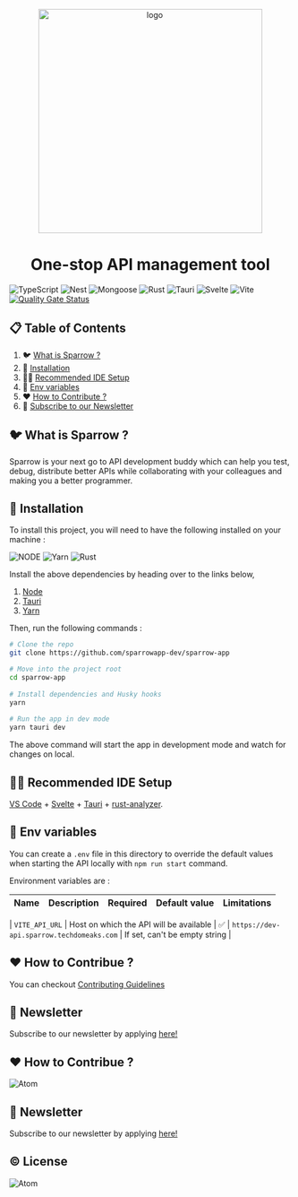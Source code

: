 <p align="center">
<a href="https://sparrows-newsletter.beehiiv.com/subscribe">
<img src="https://sparrowassets.blob.core.windows.net/publicassest/sparrow-logo.png" width="400" alt="logo"/>
</a>
</p>
 
<h1 align="center">
One-stop API management tool
</h1>
 
![TypeScript](https://img.shields.io/badge/-TypeScript-black?style=for-the-badge&logoColor=white&logo=typescript&color=2F73BF)
![Nest](https://img.shields.io/badge/-NestJs-black?style=for-the-badge&logo=nestjs&color=E0234D)
![Mongoose](https://img.shields.io/badge/-MongoDB-black?style=for-the-badge&logoColor=white&logo=mongodb&color=127237)
![Rust](https://img.shields.io/badge/-Rust-black?style=for-the-badge&logoColor=white&logo=rust&color=000000)
![Tauri](https://img.shields.io/badge/Tauri-FFC131?style=for-the-badge&logo=Tauri&logoColor=white)
![Svelte](https://img.shields.io/badge/Svelte-4A4A55?style=for-the-badge&logo=svelte&logoColor=FF3E00)
![Vite](https://img.shields.io/badge/Vite-B73BFE?style=for-the-badge&logo=vite&logoColor=FFD62E)\
[![Quality Gate Status](https://sonar.techdomeaks.com/api/project_badges/measure?project=sparrow&metric=alert_status&token=sqb_aaefedc197c76ac808596f3e44d5e8d5b06ed348)](https://sonar.techdomeaks.com/dashboard?id=sparrow)

 
 
## 📋 Table of Contents
 
1. 🐦 [What is Sparrow ?](#what-is-sparrow)
2. 🔨 [Installation](#installation)
3. 👨‍💻 [Recommended IDE Setup](#recommended-ide-setup)
4. 📖 [Env variables](#env-variables)
5. ❤️ [How to Contribute ?](#contributors)
6. 📨 [Subscribe to our Newsletter](#subscribe-to-our-newsletter)

 
## <a name="what-is-sparrow">🐦 What is Sparrow ?</a>
 
Sparrow is your next go to API development buddy which can help you test, debug, distribute better APIs while collaborating with your colleagues and making you a better programmer.
 
## <a name="installation">🔨 Installation</a>
 
To install this project, you will need to have the following installed on your machine :
 
![NODE](https://img.shields.io/badge/-Node.js-black?style=for-the-badge&logoColor=white&logo=nodedotjs&color=339933)
![Yarn](https://img.shields.io/badge/-Yarn-black?style=for-the-badge&logoColor=white&logo=yarn&color=2C8EBB)
![Rust](https://img.shields.io/badge/-Rust-black?style=for-the-badge&logoColor=white&logo=rust&color=000000)


Install the above dependencies by heading over to the links below,

1) [Node](https://nodejs.org/en)
2) [Tauri](https://tauri.app/v1/guides/getting-started/prerequisites)
3) [Yarn](https://classic.yarnpkg.com/lang/en/docs/install)

 
Then, run the following commands :
 
```bash
# Clone the repo
git clone https://github.com/sparrowapp-dev/sparrow-app

# Move into the project root
cd sparrow-app
	
# Install dependencies and Husky hooks
yarn
 
# Run the app in dev mode
yarn tauri dev
```
 
The above command will start the app in development mode and watch for changes on local.
 
## <a name="recommended-ide-setup">👨‍💻 Recommended IDE Setup</a>
 
[VS Code](https://code.visualstudio.com/) + [Svelte](https://marketplace.visualstudio.com/items?itemName=svelte.svelte-vscode) + [Tauri](https://marketplace.visualstudio.com/items?itemName=tauri-apps.tauri-vscode) + [rust-analyzer](https://marketplace.visualstudio.com/items?itemName=rust-lang.rust-analyzer).
 
## <a name="env-variables">📖 Env variables</a>
 
You can create a `.env` file in this directory to override the default values when starting the API locally with `npm run start` command.
 
Environment variables are :
 
|        Name         |               Description               | Required | Default value |                   Limitations                    |
|:-------------------:|:---------------------------------------:|:--------:|:-------------:|:------------------------------------------------:|

|       `VITE_API_URL`        | Host on which the API will be available |    ✅     |  `https://dev-api.sparrow.techdomeaks.com`  |          If set, can't be empty string           |

## <a name="contributors">❤️ How to Contribue ?</a>

You can checkout [Contributing Guidelines](./docs/CONTRIBUTING.md)
 
## <a name="subscribe-to-our-newsletter">📨 Newsletter</a>
 
Subscribe to our newsletter by applying [here!](https://code.visualstudio.com/) 
 


## <a name="contributors">❤️ How to Contribue ?</a>
 
![Atom](https://img.shields.io/badge/Coming%20Soon-%2366595C.svg?style=for-the-badge&logo=atom&logoColor=white)
 
## <a name="subscribe-to-our-newsletter">📣 Newsletter</a>
 
Subscribe to our newsletter by applying [here!](https://code.visualstudio.com/) 
 
## <a name="license">©️ License</a>
 
![Atom](https://img.shields.io/badge/Coming%20Soon-%2366595C.svg?style=for-the-badge&logo=atom&logoColor=white)
